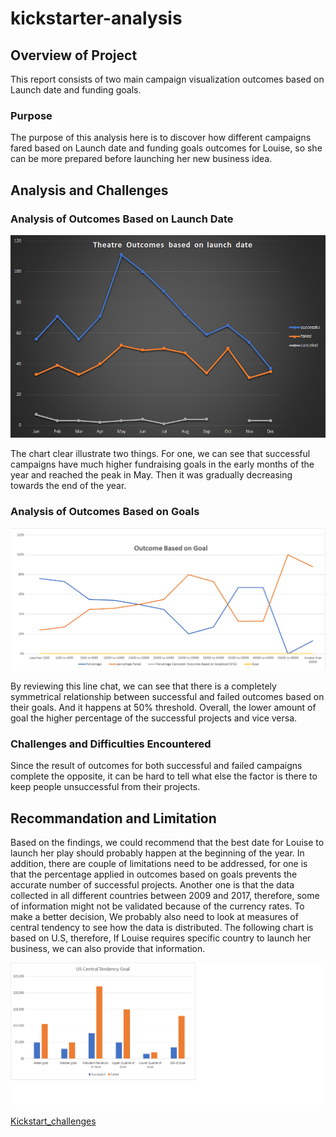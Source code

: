 # **kickstarter-analysis**
## Overview of Project
This report consists of two main campaign visualization outcomes based on Launch date and funding goals. 
### Purpose
The purpose of this analysis here is to discover how different campaigns fared based on Launch date and funding goals outcomes for Louise, so she can be more prepared before launching her new business idea.  
## Analysis and Challenges

### Analysis of Outcomes Based on Launch Date
![Theater Outcomes Based on Lunch Dates](https://github.com/summerginger/kickstarter-analysis/blob/main/Theater_Outcomes_vs_Launch.png.png ) 

The chart clear illustrate two things. For one, we can see that successful campaigns have much higher fundraising goals in the early months of the year and reached the peak in May. Then it was gradually decreasing towards the end of the year. 
### Analysis of Outcomes Based on Goals

![Outcomes_vs_Goals.png](https://github.com/summerginger/kickstarter-analysis/blob/main/Outcomes_vs_Goals.png.png)

By reviewing this line chat, we can see that there is a completely symmetrical relationship between successful and failed outcomes based on their goals. And it happens at 50% threshold. Overall, the lower amount of goal the higher percentage of the successful projects and vice versa.  

### Challenges and Difficulties Encountered
Since the result of outcomes for both successful and failed campaigns complete the opposite, it can be hard to tell what else the factor is there to keep people unsuccessful from their projects.

## Recommandation and Limitation
Based on the findings, we could recommend that the best date for Louise to launch her play should probably happen at the beginning of the year. In addition, there are couple of limitations need to be addressed, for one is that the percentage applied in outcomes based on goals prevents the accurate number of successful projects. Another one is that the data collected in all different countries between 2009 and 2017, therefore, some of information might not be validated because of the currency rates. To make a better decision, We probably also need to look at measures of central tendency to see how the data is distributed. The following chart is based on U.S, therefore, If Louise requires specific country to launch her business, we can also provide that information. 

![Central tendency based on Goals](https://github.com/summerginger/kickstarter-analysis/blob/main/central_tendency_vs_goal.png.png)

[Kickstart_challenges](https://github.com/summerginger/kickstarter-analysis/blob/149e449934abb08f94e10658e2bda5eed927cf28/kickstarter_challenge.xlsx)

